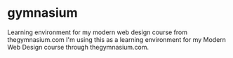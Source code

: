 # gymnasium
Learning environment for my modern web design course from thegymnasium.com
I'm using this as a learning environment for my Modern Web Design course through thegymnasium.com. 
